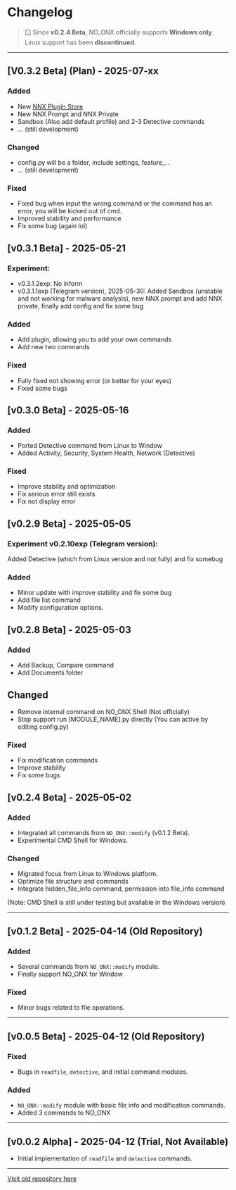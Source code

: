 # Changelog
> 🪟 Since **v0.2.4 Beta**, NO_ONX officially supports **Windows only**. Linux support has been **discontinued**.

---
## [V0.3.2 Beta] (Plan) - 2025-07-xx
### Added
- New [NNX Plugin Store](https://devstatessmp.github.io/NNX-Plugin-Store/)
- New NNX Prompt and NNX Private
- Sandbox (Also add default profile) and 2-3 Detective commands
- ... (still development)

### Changed
- config.py will be a folder, include settings, feature,...
- ... (still development)

### Fixed
- Fixed bug when input the wrong command or the command has an error, you will be kicked out of cmd.
- Improved stability and performance
- Fix some bug (again lol)
 
## [v0.3.1 Beta] - 2025-05-21
### Experiment:
- v0.3.1.2exp: No inform
- v0.3.1.1exp (Telegram version), 2025-05-30: Added Sandbox (unstable and not working for malware analysis), new NNX prompt and add NNX private, finally add config and fix some bug
### Added
- Add plugin, allowing you to add your own commands
- Add new two commands

### Fixed
- Fully fixed not showing error (or better for your eyes)
- Fixed some bugs

## [v0.3.0 Beta] - 2025-05-16
### Added
- Ported Detective command from Linux to Window
- Added Activity, Security, System Health, Network (Detective)

### Fixed
- Improve stability and optimization
- Fix serious error still exists
- Fix not display error
  
## [v0.2.9 Beta] - 2025-05-05
### Experiment v0.2.10exp (Telegram version): 
Added Detective (which from Linux version and not fully) and fix somebug

### Added
- Minor update with improve stability and fix some bug
- Add file list command
- Modify configuration options.

## [v0.2.8 Beta] - 2025-05-03
### Added
- Add Backup, Compare command
- Add Documents folder

## Changed
- Remove internal command on NO_ONX Shell (Not officially)
- Stop support run [MODULE_NAME].py directly (You can active by editing config.py)

### Fixed
- Fix modification commands
- Improve stability
- Fix some bugs

## [v0.2.4 Beta] - 2025-05-02
### Added
- Integrated all commands from `NO_ONX::modify` (v0.1.2 Beta).
- Experimental CMD Shell for Windows.

### Changed
- Migrated focus from Linux to Windows platform.
- Optimize file structure and commands
- Integrate hidden_file_info command, permission into file_info command

(Note: CMD Shell is still under testing but available in the Windows version)

---

## [v0.1.2 Beta] - 2025-04-14 (Old Repository)
### Added
- Several commands from `NO_ONX::modify` module.
- Finally support NO_ONX for Window

### Fixed
- Minor bugs related to file operations.

---

## [v0.0.5 Beta] - 2025-04-12 (Old Repository)
### Fixed
- Bugs in `readfile`, `detective`, and initial command modules.

### Added
- `NO_ONX::modify` module with basic file info and modification commands.
- Added 3 commands to NO_ONX
---

## [v0.0.2 Alpha] - 2025-04-12 (Trial, Not Available)
- Initial implementation of `readfile` and `detective` commands.

---
[Visit old repository here](https://github.com/DevStatesSmp/NO_ONX-old)
